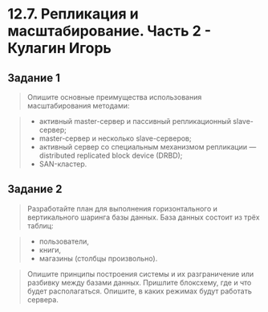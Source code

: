# 12.7. Репликация и масштабирование. Часть 2 - Кулагин Игорь
## Задание 1
>Опишите основные преимущества использования масштабирования методами:

>- активный master-сервер и пассивный репликационный slave-сервер;
>- master-сервер и несколько slave-серверов;
>- активный сервер со специальным механизмом репликации — distributed replicated block device (DRBD);
>- SAN-кластер.


## Задание 2
>Разработайте план для выполнения горизонтального и вертикального шаринга базы данных. База данных состоит из трёх таблиц:

>- пользователи,
>- книги,
>- магазины (столбцы произвольно).

>Опишите принципы построения системы и их разграничение или разбивку между базами данных.
> Пришлите блоксхему, где и что будет располагаться. Опишите, в каких режимах будут работать сервера.
